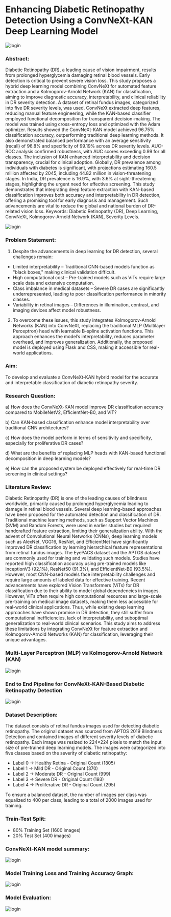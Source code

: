 # Enhancing Diabetic Retinopathy Detection Using a ConvNeXt-KAN Deep Learning Model 


![login](https://github.com/addyarishabh/Master-Thesis_2024/blob/main/icon/title%20image2.jpg?raw=true)

### Abstract:

Diabetic Retinopathy (DR), a leading cause of vision impairment, results from prolonged hyperglycemia damaging retinal blood vessels. Early detection is critical to prevent severe vision loss. This study proposes a hybrid deep learning model combining ConvNeXt for automated feature extraction and a Kolmogorov-Arnold Network (KAN) for classification, aiming to improve diagnostic accuracy, interpretability, and clinical reliability in DR severity detection.
A dataset of retinal fundus images, categorized into five DR severity levels, was used. ConvNeXt extracted deep features, reducing manual feature engineering, while the KAN-based classifier employed functional decomposition for transparent decision-making. The model was trained using cross-entropy loss and optimized with the Adam optimizer.
Results showed the ConvNeXt-KAN model achieved 96.75% classification accuracy, outperforming traditional deep learning methods. It also demonstrated balanced performance with an average sensitivity (recall) of 96.8% and specificity of 99.19% across DR severity levels. AUC-ROC analysis confirmed robustness, with AUC scores exceeding 0.99 for all classes. The inclusion of KAN enhanced interpretability and decision transparency, crucial for clinical adoption.
Globally, DR prevalence among individuals with diabetes is significant, with projections estimating 160.5 million affected by 2045, including 44.82 million in vision-threatening stages. In India, DR prevalence is 16.9%, with 3.6% at sight-threatening stages, highlighting the urgent need for effective screening. This study demonstrates that integrating deep feature extraction with KAN-based classification improves both accuracy and interpretability in DR detection, offering a promising tool for early diagnosis and management. Such advancements are vital to reduce the global and national burden of DR-related vision loss.
Keywords: Diabetic Retinopathy (DR), Deep Learning, ConvNeXt, Kolmogorov-Arnold Network (KAN), Severity Levels. 


![login](https://github.com/addyarishabh/Master-Thesis_2024/blob/main/icon/Title%20image.png?raw=true)


### Problem Statement:

1) Despite the advancements in deep learning for DR detection, several 
challenges remain: 
- Limited interpretability – Traditional CNN-based models function as "black 
boxes," making clinical validation difficult. 
- High computational cost – Pre-trained models such as ViTs require large
scale data and extensive computation. 
- Class imbalance in medical datasets – Severe DR cases are significantly 
underrepresented, leading to poor classification performance in minority 
classes. 
- Variability in retinal images – Differences in illumination, contrast, and 
imaging devices affect model robustness. 
2) To overcome these issues, this study integrates Kolmogorov-Arnold 
Networks (KAN) into ConvNeXt, replacing the traditional MLP (Multilayer 
Perceptron) head with learnable B-spline activation functions. This 
approach enhances the model’s interpretability, reduces parameter overhead, 
and improves generalization. Additionally, the proposed model is deployed 
using Flask and CSS, making it accessible for real-world applications.


### Aim:

To develop and evaluate a ConvNeXt-KAN hybrid model for the accurate and 
interpretable classification of diabetic retinopathy severity. 


### Research Question:

a) How does the ConvNeXt-KAN model improve DR classification accuracy 
compared to MobileNetV2, EfficientNet-B0, and ViT? 

b) Can KAN-based classification enhance model interpretability over traditional 
CNN architectures? 

c) How does the model perform in terms of sensitivity and specificity, especially 
for proliferative DR cases? 

d) What are the benefits of replacing MLP heads with KAN-based functional 
decomposition in deep learning models? 

e) How can the proposed system be deployed effectively for real-time DR 
screening in clinical settings?


### Literature Review:

Diabetic Retinopathy (DR) is one of the leading causes of blindness worldwide, primarily 
caused by prolonged hyperglycemia leading to damage in retinal blood vessels. Several deep 
learning-based approaches have been proposed for the automated detection and classification 
of DR. Traditional machine learning methods, such as Support Vector Machines (SVM) and 
Random Forests, were used in earlier studies but required handcrafted feature extraction, 
limiting their generalization ability. 
With the advent of Convolutional Neural Networks (CNNs), deep learning models such as 
AlexNet, VGG16, ResNet, and EfficientNet have significantly improved DR classification by 
learning hierarchical feature representations from retinal fundus images. The EyePACS 
dataset and the APTOS dataset are commonly used for training and validating such models. 
Studies have reported high classification accuracy using pre-trained models like InceptionV3 
(92.1%), ResNet50 (91.3%), and EfficientNet-B0 (93.5%). However, most CNN-based 
models face interpretability challenges and require large amounts of labeled data for effective 
training. Recent advancements have explored Vision Transformers (ViTs) for DR 
classification due to their ability to model global dependencies in images. However, ViTs 
often require high computational resources and large-scale pre-training on medical image 
datasets, making them less accessible for real-world clinical applications. 
Thus, while existing deep learning approaches have shown promise in DR detection, they still 
suffer from computational inefficiencies, lack of interpretability, and suboptimal 
generalization to real-world clinical scenarios. This study aims to address these limitations by 
integrating ConvNeXt for feature extraction and Kolmogorov-Arnold Networks (KAN) for 
classification, leveraging their unique advantages. 

### Multi-Layer Perceptron (MLP) vs Kolmogorov-Arnold Network (KAN)

![login](https://github.com/addyarishabh/Master-Thesis_2024/blob/main/icon/MLP%20vs%20KAN.png?raw=true)


### End to End Pipeline for ConvNeXt-KAN-Based Diabetic Retinopathy Detection

![login](https://github.com/addyarishabh/Master-Thesis_2024/blob/main/icon/pipeline.png?raw=true)

### Dataset Description:

The dataset consists of retinal fundus images used for detecting diabetic retinopathy. The 
original dataset was sourced from APTOS 2019 Blindness Detection and contained images of 
different severity levels of diabetic retinopathy. Each image was resized to 224×224 pixels to match the input size of pre-trained deep learning 
models. 
The images were categorized into five classes based on the severity of diabetic retinopathy:

* Label 0 -> Healthy Retina - Original Count (1805)
* Label 1 -> Mild DR - Original Count (370)
* Label 2 -> Moderate DR - Original Count (999)
* Label 3 -> Severe DR - Original Count (193)
* Label 4 -> Proliferative DR - Original Count (295)

To ensure a balanced dataset, the number of images per class was equalized to 400 per class, 
leading to a total of 2000 images used for training. 

### Train-Test Split:

* 80% Training Set (1600 images)
* 20% Test Set (400 images)


### ConvNeXt-KAN model summary:

![login](https://github.com/addyarishabh/Master-Thesis_2024/blob/main/icon/model.png?raw=true)

### Model Training Loss and Training Accuracy Graph:

![login](https://github.com/addyarishabh/Master-Thesis_2024/blob/main/icon/loss%20vs%20accuracy.png?raw=true)


### Model Evaluation:

![login](https://github.com/addyarishabh/Master-Thesis_2024/blob/main/icon/metrics.png?raw=true)








